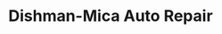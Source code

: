 ---
title: "Dishman-Mica Auto Repair"
url: /spokane-valley/dishman-mica-auto-repair/
shop: Autowerkstatt
---